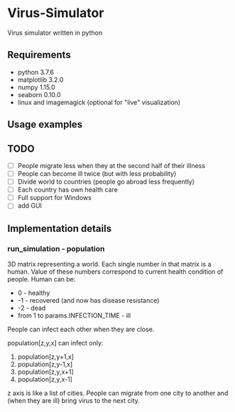 # Virus-Simulator
Virus simulator written in python

## Requirements
+ python 3.7.6
+ matplotlib 3.2.0
+ numpy 1.15.0
+ seaborn 0.10.0
+ linux and imagemagick (optional for "live" visualization)

## Usage examples

## TODO

- [ ] People migrate less when they at the second half of their illness
- [ ] People can become ill twice (but with less probability)
- [ ] Divide world to countries (people go abroad less frequently)
- [ ] Each country has own health care
- [ ] Full support for Windows
- [ ] add GUI

## Implementation details
### run_simulation - population
3D matrix representing a world.
Each single number in that matrix is a human.
Value of these numbers correspond to 
current health condition of people.
Human can be:

+ 0 - healthy
+ -1 - recovered (and now has disease resistance)
+ -2 - dead
+ from 1 to params.INFECTION_TIME - ill

People can infect each other when they are close.

population[z,y,x] can infect only:

1. population[z,y+1,x]
2. population[z,y-1,x]
3. population[z,y,x+1]
4. population[z,y,x-1]

z axis is like a list of cities. People can migrate from
one city to another and (when they are ill) bring virus 
to the next city.
